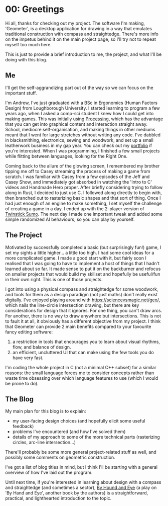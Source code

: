 00: Greetings
==============

Hi all, thanks for checking out my project. The software I'm making, 'Geometer', is a desktop application for drawing in a way that emulates traditional construction with compass and straightedge. There's more info on the impetus behind it on the main project page, so I'll try not to repeat myself too much here.

This is just to provide a brief introduction to me, the project, and what I'll be doing with this blog.


Me
--

I'll get the self-aggrandizing part out of the way so we can focus on the important stuff.

I'm Andrew, I've just graduated with a BSc in Ergonomics (Human Factors Design) from Loughborough University. I started learning to program a few years ago, when I asked a comp-sci student I knew how I could get into making games. This was initially using [Processing](https://processing.org/), which has the advantage that you can get into graphical content and interaction straight away. School, mediocre self-organisation, and making things in other mediums meant that I went for large stretches without writing any code. I've dabbled in blacksmithing, electronics, sewing and woodwork, and set up a small leatherwork business in my gap year. You can check out my [portfolio](http://andrewreece.co.uk/) if you're interested. When I was programming, I finished a few small projects while flitting between languages, looking for the Right One. 

Coming back to the allure of the glowing screen, I remembered my brother tipping me off to Casey streaming the process of making a game from scratch. I was familiar with Casey from a few episodes of the Jeff and Casey Show, and immediately got absorbed in watching the 'Intro to C' videos and Handmade Hero proper. After briefly considering trying to follow along in Rust, I decided to just use C. I followed along directly to begin with, then branched out to rasterizing basic shapes and that sort of thing. Once I had just enough of an engine to make something, I set myself the challenge of creating a game in a day. I ended up with the 2-player version of [Twinstick Sumo](https://github.com/azmr/twinstick-sumo). The next day I made one important tweak and added some simple randomized AI behaviours, so you can play by yourself.


The Project
-----------

Motivated by successfully completed a basic (but surprisingly fun!) game, I set my sights a little higher... a little too high. I had some cool ideas for a more complicated game. I made a good start with it, but fairly soon I realised that I was going to have to implement a host of things that I hadn't learned about so far. It made sense to put it on the backburner and refocus on smaller projects that would build my skillset and hopefully be useful/fun in their own right. This is one of those projects.

I got into using a physical compass and straightedge for some woodwork, and tools for them as a design paradigm (not just maths) don't really exist digitally. I've enjoyed playing around with https://sciencevsmagic.net/geo/, which nails the line-circle intersection drawing, but there are key considerations for design that it ignores. For one thing, you can't draw arcs. For another, there is no way to draw anywhere but intersections. This is not to fault it at all, it obviously has a different objective from my project. I think that Geometer can provide 2 main benefits compared to your favourite fancy editing software:

 1) a restriction in tools that encourages you to learn about visual rhythms, flow, and balance of design.
 2) an efficient, uncluttered UI that can make using the few tools you do have very fast.

I'm coding the whole project in C (not a minimal C++ subset) for a similar reasons: the small language forces me to consider concepts rather than waste time obsessing over which language features to use (which I would be prone to do).


The Blog
--------

My main plan for this blog is to explain:
- my user-facing design choices (and hopefully elicit some useful feedback)
- problems I've encountered (and how I've solved them)
- details of my approach to some of the more technical parts (rasterizing circles, arc-line intersection...)

There'll probably be some more general project-related stuff as well, and possibly some comments on geometric construction.

I've got a list of blog titles in mind, but I think I'll be starting with a general overview of how I've laid out the program.

Until next time, if you're interested in learning about design with a compass and straightedge (and sometimes a sector), [By Hound and Eye](https://lostartpress.com/collections/books/products/by-hound-eye) (a play on 'By Hand and Eye', another book by the authors) is a straightforward, practical, and lighthearted introduction to the topic.
